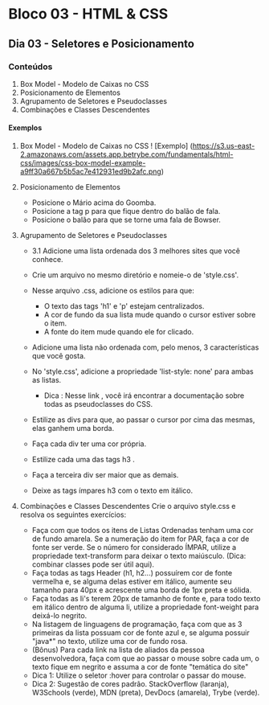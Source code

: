 # Bloco 03 - HTML & CSS
## Dia 03 - Seletores e Posicionamento

### Conteúdos
1. Box Model - Modelo de Caixas no CSS
2. Posicionamento de Elementos
3. Agrupamento de Seletores e Pseudoclasses
4. Combinações e Classes Descendentes

#### Exemplos

1. Box Model - Modelo de Caixas no CSS
! [Exemplo] (https://s3.us-east-2.amazonaws.com/assets.app.betrybe.com/fundamentals/html-css/images/css-box-model-example-a9ff30a667b5b5ac7e412931ed9b2afc.png)

2. Posicionamento de Elementos
    - Posicione o Mário acima do Goomba.
    - Posicione a tag p para que fique dentro do balão de fala.
    - Posicione o balão para que se torne uma fala de Bowser.

3. Agrupamento de Seletores e Pseudoclasses
    - 3.1 Adicione uma lista ordenada dos 3 melhores sites que você conhece.
    - Crie um arquivo no mesmo diretório e nomeie-o de 'style.css'.
    - Nesse arquivo .css, adicione os estilos para que:
        - O texto das tags 'h1' e 'p' estejam centralizados.
        - A cor de fundo da sua lista mude quando o cursor estiver sobre o item.
        - A fonte do item mude quando ele for clicado.
    - Adicione uma lista não ordenada com, pelo menos, 3 características que você gosta.
    - No 'style.css', adicione a propriedade 'list-style: none' para ambas as listas.
        - Dica : Nesse link , você irá encontrar a documentação sobre todas as pseudoclasses do CSS.

    - Estilize as divs para que, ao passar o cursor por cima das mesmas, elas ganhem uma borda.
    - Faça cada div ter uma cor própria.
    - Estilize cada uma das tags h3 .
    - Faça a terceira div ser maior que as demais.
    - Deixe as tags ímpares h3 com o texto em itálico.

4. Combinações e Classes Descendentes
    Crie o arquivo style.css e resolva os seguintes exercícios:
    - Faça com que todos os itens de Listas Ordenadas tenham uma cor de fundo amarela. Se a numeração do item for PAR, faça a cor de fonte ser verde. Se o número for considerado ÍMPAR, utilize a propriedade text-transform para deixar o texto maiúsculo. (Dica: combinar classes pode ser útil aqui).
    - Faça todas as tags Header (h1, h2...) possuírem cor de fonte vermelha e, se alguma delas estiver em itálico, aumente seu tamanho para 40px e acrescente uma borda de 1px preta e sólida.
    - Faça todas as li's terem 20px de tamanho de fonte e, para todo texto em itálico dentro de alguma li, utilize a propriedade font-weight para deixá-lo negrito.
    - Na listagem de linguagens de programação, faça com que as 3 primeiras da lista possuam cor de fonte azul e, se alguma possuir "java*" no texto, utilize uma cor de fundo rosa.
    - (Bônus) Para cada link na lista de aliados da pessoa desenvolvedora, faça com que ao passar o mouse sobre cada um, o texto fique em negrito e assuma a cor de fonte "temática do site"
    - Dica 1: Utilize o seletor :hover para controlar o passar do mouse.
    - Dica 2: Sugestão de cores padrão. StackOverflow (laranja), W3Schools (verde), MDN (preta), DevDocs (amarela), Trybe (verde).